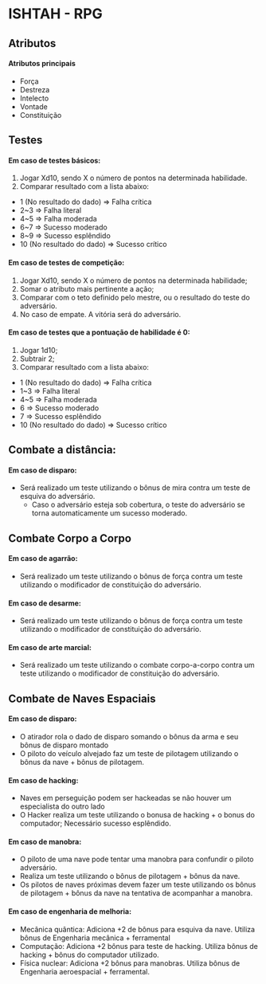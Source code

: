 # ISHTAH - RPG

## Atributos

#### Atributos principais
* Força
* Destreza
* Intelecto
* Vontade
* Constituição


## Testes

#### Em caso de testes básicos:
1. Jogar Xd10, sendo X o número de pontos na determinada habilidade.
2. Comparar resultado com a lista abaixo:
  * 1 (No resultado do dado)  => Falha crítica
  * 2~3 => Falha literal
  * 4~5 => Falha moderada
  * 6~7 => Sucesso moderado
  * 8~9 => Sucesso esplêndido
  * 10 (No resultado do dado) => Sucesso crítico

#### Em caso de testes de competição:
1. Jogar Xd10, sendo X o número de pontos na determinada habilidade;
2. Somar o atributo mais pertinente a ação;
3. Comparar com o teto definido pelo mestre, ou o resultado do teste do adversário.
4. No caso de empate. A vitória será do adversário.

#### Em caso de testes que a pontuação de habilidade é 0:
1. Jogar 1d10;
2. Subtrair 2;
3. Comparar resultado com a lista abaixo:
  * 1 (No resultado do dado)  => Falha crítica
  * 1~3 => Falha literal
  * 4~5 => Falha moderada
  * 6 => Sucesso moderado
  * 7 => Sucesso esplêndido
  * 10 (No resultado do dado) => Sucesso crítico


## Combate a distância:

#### Em caso de disparo:
* Será realizado um teste utilizando o bônus de mira contra um teste de esquiva do adversário.
  * Caso o adversário esteja sob cobertura, o teste do adversário se torna automaticamente um sucesso moderado.


## Combate Corpo a Corpo

#### Em caso de agarrão:
* Será realizado um teste utilizando o bônus de força contra um teste utilizando o modificador de constituição do adversário.

#### Em caso de desarme:
* Será realizado um teste utilizando o bônus de força contra um teste utilizando o modificador de constituição do adversário.

#### Em caso de arte marcial:
* Será realizado um teste utilizando o combate corpo-a-corpo contra um teste utilizando o modificador de constituição do adversário.


## Combate de Naves Espaciais

#### Em caso de disparo:
* O atirador rola o dado de disparo somando o bônus da arma e seu bônus de disparo montado
* O piloto do veículo alvejado faz um teste de pilotagem utilizando o bônus da nave + bônus de pilotagem.

#### Em caso de hacking:
* Naves em perseguição podem ser hackeadas se não houver um especialista do outro lado
* O Hacker realiza um teste utilizando o bonusa de hacking + o bonus do computador; Necessário sucesso esplêndido.

#### Em caso de manobra:
* O piloto de uma nave pode tentar uma manobra para confundir o piloto adversário.
* Realiza um teste utilizando o bônus de pilotagem + bônus da nave.
* Os pilotos de naves próximas devem fazer um teste utilizando os bônus de pilotagem + bônus da nave na tentativa de acompanhar a manobra.

#### Em caso de engenharia de melhoria:
* Mecânica quântica: Adiciona +2 de bônus para esquiva da nave. Utiliza bônus de Engenharia mecânica + ferramental
* Computação: Adiciona +2 bônus para teste de hacking. Utiliza bônus de hacking + bônus do computador utilizado.
* Física nuclear: Adiciona +2 bônus para manobras. Utiliza bônus de Engenharia aeroespacial + ferramental.
